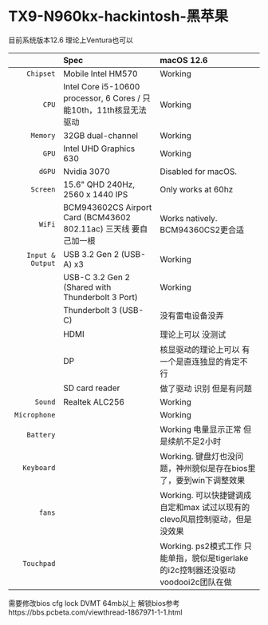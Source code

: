 # TX9-N960kx-hackintosh-黑苹果
目前系统版本12.6 理论上Ventura也可以

| | Spec | macOS 12.6 |
| ---: | :--- | :--- |
| ``Chipset`` | Mobile Intel HM570 | Working |
| ``CPU`` | Intel Core i5-10600 processor, 6 Cores / 只能10th，11th核显无法驱动 | Working |
| ``Memory`` | 32GB dual-channel  | Working |
| ``GPU`` | Intel UHD Graphics 630 | Working |
| ``dGPU`` | Nvidia 3070 | Disabled for macOS. |
| ``Screen`` | 15.6" QHD 240Hz, 2560 x 1440 IPS |  Only works at 60hz |
| ``WiFi`` | BCM943602CS Airport Card (BCM43602 802.11ac) 三天线 要自己加一根| Works natively. BCM94360CS2更合适 |
| ``Input & Output`` | USB 3.2 Gen 2 (USB-A) x3 | Working |
| | USB-C 3.2 Gen 2  (Shared with Thunderbolt 3 Port) | Working |
| | Thunderbolt 3 (USB-C) | 没有雷电设备没弄 |
| | HDMI |理论上可以 没测试 |
| | DP | 核显驱动的理论上可以 有一个是直连独显的肯定不行  |
| | SD card reader | 做了驱动 识别 但是有问题 |
| ``Sound`` | Realtek ALC256 | Working  |
| ``Microphone`` | | Working |
| ``Battery`` |  | Working 电量显示正常 但是续航不足2小时 |
| ``Keyboard`` |  | Working. 键盘灯也没问题，神州貌似是存在bios里了，要到win下调整效果 |
| ``fans`` |  | Working. 可以快捷键调成自定和max 试过以现有的clevo风扇控制驱动，但是没效果 |
| ``Touchpad`` |  | Working. ps2模式工作 只能单指，貌似是tigerlake的i2c控制器还没驱动 voodooi2c团队在做|****

需要修改bios 
cfg lock
DVMT 64mb以上
 解锁bios参考https://bbs.pcbeta.com/viewthread-1867971-1-1.html
